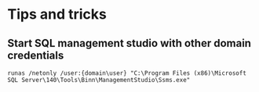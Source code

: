 # Tips and tricks

## Start SQL management studio with other domain credentials

`runas /netonly /user:{domain\user} "C:\Program Files (x86)\Microsoft SQL Server\140\Tools\Binn\ManagementStudio\Ssms.exe"`